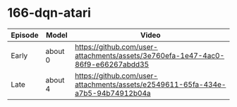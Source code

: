 # 166-dqn-atari
| Episode | Model | Video |
| --- | --- | --- |
| Early | about 0 | https://github.com/user-attachments/assets/3e760efa-1e47-4ac0-86f9-e66267abdd35 |
| Late | about 4 | https://github.com/user-attachments/assets/e2549611-65fa-434e-a7b5-94b74912b04a |

